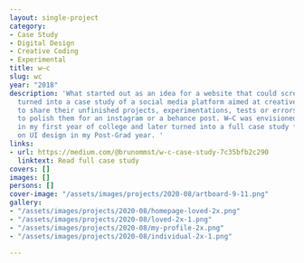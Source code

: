 ```yaml
---
layout: single-project
category:
- Case Study
- Digital Design
- Creative Coding
- Experimental
title: w—c
slug: wc
year: "2018"
description: 'What started out as an idea for a website that could scroll diagonally
  turned into a case study of a social media platform aimed at creatives who want
  to share their unfinished projects, experimentations, tests or errors without having
  to polish them for an instagram or a behance post. W—C was envisioned and prototyped
  in my first year of college and later turned into a full case study for a course
  on UI design in my Post-Grad year. '
links:
- url: https://medium.com/@brunommst/w-c-case-study-7c35bfb2c290
  linktext: Read full case study
covers: []
images: []
persons: []
cover-image: "/assets/images/projects/2020-08/artboard-9-11.png"
gallery:
- "/assets/images/projects/2020-08/homepage-loved-2x.png"
- "/assets/images/projects/2020-08/loved-2x-1.png"
- "/assets/images/projects/2020-08/my-profile-2x.png"
- "/assets/images/projects/2020-08/individual-2x-1.png"

---
```

